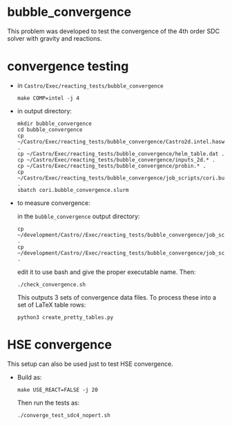# bubble_convergence

This problem was developed to test the convergence of the 4th order
SDC solver with gravity and reactions.

# convergence testing

* in `Castro/Exec/reacting_tests/bubble_convergence`
    ```
    make COMP=intel -j 4
    ```

* in output directory:
    ```
    mkdir bubble_convergence
    cd bubble_convergence
    cp ~/Castro/Exec/reacting_tests/bubble_convergence/Castro2d.intel.haswell.MPI.ex .
    cp ~/Castro/Exec/reacting_tests/bubble_convergence/helm_table.dat .
    cp ~/Castro/Exec/reacting_tests/bubble_convergence/inputs_2d.* .
    cp ~/Castro/Exec/reacting_tests/bubble_convergence/probin.* .
    cp ~/Castro/Exec/reacting_tests/bubble_convergence/job_scripts/cori.bubble_convergence.slurm .
    sbatch cori.bubble_convergence.slurm
    ```

* to measure convergence:

  in the `bubble_convergence` output directory:
    ```
    cp ~/development/Castro//Exec/reacting_tests/bubble_convergence/job_scripts/check_convergence.sh .
    cp ~/development/Castro//Exec/reacting_tests/bubble_convergence/job_scripts/create_pretty_tables.py .
    ```

  edit it to use bash and give the proper executable name.  Then:
    ```
    ./check_convergence.sh
    ```
  This outputs 3 sets of convergence data files.  To process these
  into a set of LaTeX table rows:
    ```
    python3 create_pretty_tables.py
    ```

# HSE convergence

This setup can also be used just to test HSE convergence.  

* Build as:
  ```
  make USE_REACT=FALSE -j 20
  ```
  Then run the tests as:
  ```
  ./converge_test_sdc4_nopert.sh
  ```
